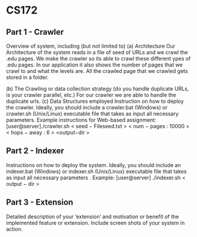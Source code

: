 # CS172

## Part 1 - Crawler
Overview of system, including (but not limited to)
(a) Architecture
Our Architecture of the system reads in a file of seed of URLs and we crawl the .edu pages. 
We make the crawler so its able to crawl these different ypes of .edu pages. 
In our application it also shows the number of pages that we crawl to and what the levels are. All the crawled page that we crawled gets stored in a folder. 

(b) The Crawling or data collection strategy (do you handle duplicate URLs, is your crawler parallel, etc.)
For our crawler we are able to handle the duplicate urls. 
(c) Data Structures employed
Instruction on how to deploy the crawler. Ideally, you should include a crawler.bat (Windows) or crawler.sh (Unix/Linux) executable file that takes as input all necessary parameters. Example instructions for Web-based assignment: [user@server]./crawler.sh < seed − Fileseed.txt > < num − pages : 10000 > < hops − away : 6 > <output−dir >
## Part 2 - Indexer
Instructions on how to deploy the system. Ideally, you should include an indexer.bat (Windows) or indexer.sh (Unix/Linux) executable file that takes as input all necessary parameters .  Example: [user@server] ./indexer.sh < output − dir >


## Part 3 - Extension
Detailed description of your ‘extension’ and motivation or benefit of the implemented feature or extension. Include screen shots of your system in action.
